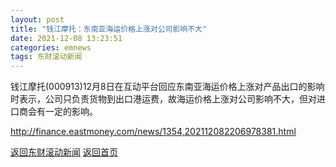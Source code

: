 ```yaml
---
layout: post
title: "钱江摩托：东南亚海运价格上涨对公司影响不大"
date: 2021-12-08 13:23:51
categories: emnews
tags: 东财滚动新闻
---
```


钱江摩托(000913)12月8日在互动平台回应东南亚海运价格上涨对产品出口的影响时表示，公司只负责货物到出口港运费，故海运价格上涨对公司影响不大，但对进口商会有一定的影响。

<http://finance.eastmoney.com/news/1354,202112082206978381.html>

[返回东财滚动新闻](./emnews/)
[返回首页](./)